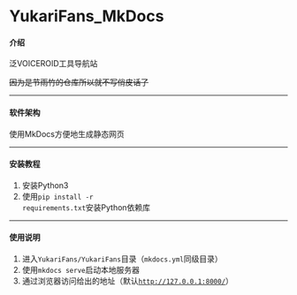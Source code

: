 # YukariFans_MkDocs

#### 介绍

<!-- **以下是 Gitee 平台说明，您可以替换此简介**
Gitee 是 OSCHINA 推出的基于 Git 的代码托管平台（同时支持 SVN）。专为开发者提供稳定、高效、安全的云端软件开发协作平台
无论是个人、团队、或是企业，都能够用 Gitee 实现代码托管、项目管理、协作开发。企业项目请看 [https://gitee.com/enterprises](https://gitee.com/enterprises) -->
泛VOICEROID工具导航站

~~因为是节雨竹的仓库所以就不写俏皮话了~~

---

#### 软件架构

使用MkDocs方便地生成静态网页

---

#### 安装教程

1.  安装Python3
2.  使用<code>pip install -r requirements.txt</code>安装Python依赖库

---

#### 使用说明

1.  进入<code>YukariFans/YukariFans</code>目录（<code>mkdocs.yml</code>同级目录）
2.  使用<code>mkdocs serve</code>启动本地服务器
3.  通过浏览器访问给出的地址（默认<code>http://127.0.0.1:8000/</code>）

<!-- #### 参与贡献

1.  Fork 本仓库
2.  新建 Feat_xxx 分支
3.  提交代码
4.  新建 Pull Request


#### 特技

1.  使用 Readme\_XXX.md 来支持不同的语言，例如 Readme\_en.md, Readme\_zh.md
2.  Gitee 官方博客 [blog.gitee.com](https://blog.gitee.com)
3.  你可以 [https://gitee.com/explore](https://gitee.com/explore) 这个地址来了解 Gitee 上的优秀开源项目
4.  [GVP](https://gitee.com/gvp) 全称是 Gitee 最有价值开源项目，是综合评定出的优秀开源项目
5.  Gitee 官方提供的使用手册 [https://gitee.com/help](https://gitee.com/help)
6.  Gitee 封面人物是一档用来展示 Gitee 会员风采的栏目 [https://gitee.com/gitee-stars/](https://gitee.com/gitee-stars/)
-->